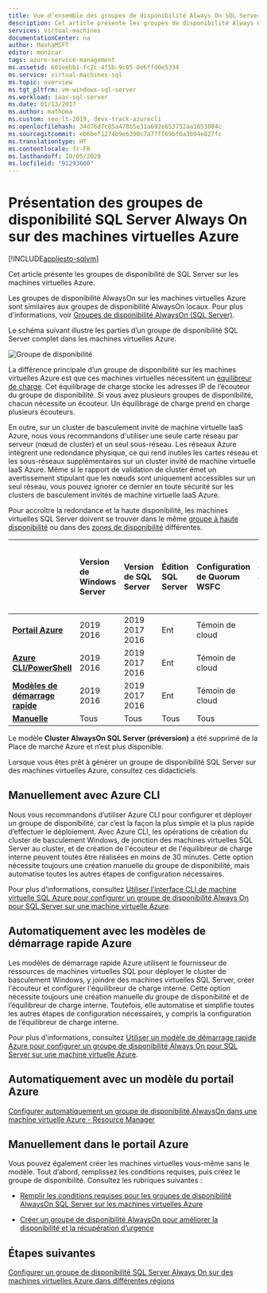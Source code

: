 ```yaml
---
title: Vue d’ensemble des groupes de disponibilité Always On SQL Server
description: Cet article présente les groupes de disponibilité Always On de SQL Server sur les machines virtuelles Azure.
services: virtual-machines
documentationCenter: na
author: MashaMSFT
editor: monicar
tags: azure-service-management
ms.assetid: 601eebb1-fc2c-4f5b-9c05-0e6ffd0e5334
ms.service: virtual-machines-sql
ms.topic: overview
ms.tgt_pltfrm: vm-windows-sql-server
ms.workload: iaas-sql-server
ms.date: 01/13/2017
ms.author: mathoma
ms.custom: seo-lt-2019, devx-track-azurecli
ms.openlocfilehash: 34d76d7c85a478b5e31a692e653752aa1653884c
ms.sourcegitcommit: eb6bef1274b9e6390c7a77ff69bf6a3b94e827fc
ms.translationtype: HT
ms.contentlocale: fr-FR
ms.lasthandoff: 10/05/2020
ms.locfileid: "91293660"
---
```

# <a name="introducing-sql-server-always-on-availability-groups-on-azure-virtual-machines"></a>Présentation des groupes de disponibilité SQL Server Always On sur des machines virtuelles Azure

[!INCLUDE[appliesto-sqlvm](../../includes/appliesto-sqlvm.md)]

Cet article présente les groupes de disponibilité de SQL Server sur les machines virtuelles Azure. 

Les groupes de disponibilité AlwaysOn sur les machines virtuelles Azure sont similaires aux groupes de disponibilité AlwaysOn locaux. Pour plus d’informations, voir [Groupes de disponibilité AlwaysOn (SQL Server)](https://msdn.microsoft.com/library/hh510230.aspx). 

Le schéma suivant illustre les parties d’un groupe de disponibilité SQL Server complet dans les machines virtuelles Azure.

![Groupe de disponibilité](./media/availability-group-overview/00-EndstateSampleNoELB.png)

La différence principale d’un groupe de disponibilité sur les machines virtuelles Azure est que ces machines virtuelles nécessitent un [équilibreur de charge](../../../load-balancer/load-balancer-overview.md). Cet équilibrage de charge stocke les adresses IP de l’écouteur du groupe de disponibilité. Si vous avez plusieurs groupes de disponibilité, chacun nécessite un écouteur. Un équilibrage de charge prend en charge plusieurs écouteurs.

En outre, sur un cluster de basculement invité de machine virtuelle IaaS Azure, nous vous recommandons d'utiliser une seule carte réseau par serveur (nœud de cluster) et un seul sous-réseau. Les réseaux Azure intègrent une redondance physique, ce qui rend inutiles les cartes réseau et les sous-réseaux supplémentaires sur un cluster invité de machine virtuelle IaaS Azure. Même si le rapport de validation de cluster émet un avertissement stipulant que les nœuds sont uniquement accessibles sur un seul réseau, vous pouvez ignorer ce dernier en toute sécurité sur les clusters de basculement invités de machine virtuelle IaaS Azure. 

Pour accroître la redondance et la haute disponibilité, les machines virtuelles SQL Server doivent se trouver dans le même [groupe à haute disponibilité](availability-group-manually-configure-prerequisites-tutorial.md#create-availability-sets) ou dans des [zones de disponibilité](/azure/availability-zones/az-overview) différentes. 

|  | Version de Windows Server | Version de SQL Server | Édition SQL Server | Configuration de Quorum WSFC | Récupération d'urgence avec plusieurs régions | Prise en charge de plusieurs sous-réseaux | Prise en charge d'un domaine d'application existant | Récupération d'urgence dans plusieurs zones de la même région | Prise en charge Dist-AG sans domaine AD | Prise en charge Dist-AG sans cluster |  
| :------ | :-----| :-----| :-----| :-----| :-----| :-----| :-----| :-----| :-----| :-----|
| **[Portail Azure](availability-group-azure-portal-configure.md)** | 2019 </br> 2016 | 2019 </br>2017 </br>2016   | Ent | Témoin de cloud | Non | Oui | Oui | Oui | Non | Non |
| **[Azure CLI/PowerShell](availability-group-az-cli-configure.md)** | 2019 </br> 2016 | 2019 </br>2017 </br>2016   | Ent | Témoin de cloud | Non | Oui | Oui | Oui | Non | Non |
| **[Modèles de démarrage rapide](availability-group-quickstart-template-configure.md)** | 2019 </br> 2016 | 2019 </br>2017 </br>2016  | Ent | Témoin de cloud | Non | Oui | Oui | Oui | Non | Non |
| **[Manuelle](availability-group-manually-configure-prerequisites-tutorial.md)** | Tous | Tous | Tous | Tous | Oui | Oui | Oui | Oui | Oui | Oui |

Le modèle **Cluster AlwaysOn SQL Server (préversion)** a été supprimé de la Place de marché Azure et n’est plus disponible. 

Lorsque vous êtes prêt à générer un groupe de disponibilité SQL Server sur des machines virtuelles Azure, consultez ces didacticiels.

## <a name="manually-with-azure-cli"></a>Manuellement avec Azure CLI

Nous vous recommandons d’utiliser Azure CLI pour configurer et déployer un groupe de disponibilité, car c’est la façon la plus simple et la plus rapide d’effectuer le déploiement. Avec Azure CLI, les opérations de création du cluster de basculement Windows, de jonction des machines virtuelles SQL Server au cluster, et de création de l'écouteur et de l'équilibreur de charge interne peuvent toutes être réalisées en moins de 30 minutes. Cette option nécessite toujours une création manuelle du groupe de disponibilité, mais automatise toutes les autres étapes de configuration nécessaires. 

Pour plus d’informations, consultez [Utiliser l’interface CLI de machine virtuelle SQL Azure pour configurer un groupe de disponibilité Always On pour SQL Server sur une machine virtuelle Azure](availability-group-az-cli-configure.md). 

## <a name="automatically-with-azure-quickstart-templates"></a>Automatiquement avec les modèles de démarrage rapide Azure

Les modèles de démarrage rapide Azure utilisent le fournisseur de ressources de machines virtuelles SQL pour déployer le cluster de basculement Windows, y joindre des machines virtuelles SQL Server, créer l'écouteur et configurer l'équilibreur de charge interne. Cette option nécessite toujours une création manuelle du groupe de disponibilité et de l’équilibreur de charge interne. Toutefois, elle automatise et simplifie toutes les autres étapes de configuration nécessaires, y compris la configuration de l’équilibreur de charge interne. 

Pour plus d’informations, consultez [Utiliser un modèle de démarrage rapide Azure pour configurer un groupe de disponibilité Always On pour SQL Server sur une machine virtuelle Azure](availability-group-quickstart-template-configure.md).


## <a name="automatically-with-an-azure-portal-template"></a>Automatiquement avec un modèle du portail Azure

[Configurer automatiquement un groupe de disponibilité AlwaysOn dans une machine virtuelle Azure - Resource Manager](availability-group-azure-marketplace-template-configure.md)


## <a name="manually-in-the-azure-portal"></a>Manuellement dans le portail Azure

Vous pouvez également créer les machines virtuelles vous-même sans le modèle. Tout d’abord, remplissez les conditions requises, puis créez le groupe de disponibilité. Consultez les rubriques suivantes : 

- [Remplir les conditions requises pour les groupes de disponibilité AlwaysOn SQL Server sur les machines virtuelles Azure](availability-group-manually-configure-prerequisites-tutorial.md)

- [Créer un groupe de disponibilité AlwaysOn pour améliorer la disponibilité et la récupération d’urgence](availability-group-manually-configure-tutorial.md)

## <a name="next-steps"></a>Étapes suivantes

[Configurer un groupe de disponibilité SQL Server Always On sur des machines virtuelles Azure dans différentes régions](availability-group-manually-configure-multiple-regions.md)
